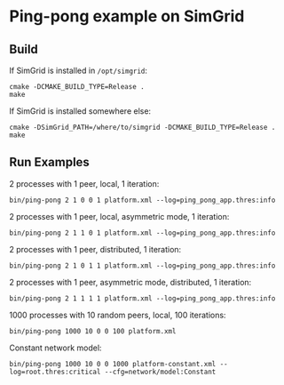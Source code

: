 # Ping-pong example on SimGrid

## Build

If SimGrid is installed in `/opt/simgrid`:

```
cmake -DCMAKE_BUILD_TYPE=Release .
make
```

If SimGrid is installed somewhere else:

```
cmake -DSimGrid_PATH=/where/to/simgrid -DCMAKE_BUILD_TYPE=Release .
make
```

## Run Examples

2 processes with 1 peer, local, 1 iteration:

```
bin/ping-pong 2 1 0 0 1 platform.xml --log=ping_pong_app.thres:info
```

2 processes with 1 peer, local, asymmetric mode, 1 iteration:

```
bin/ping-pong 2 1 1 0 1 platform.xml --log=ping_pong_app.thres:info
```

2 processes with 1 peer, distributed, 1 iteration:

```
bin/ping-pong 2 1 0 1 1 platform.xml --log=ping_pong_app.thres:info
```

2 processes with 1 peer, asymmetric mode, distributed, 1 iteration:

```
bin/ping-pong 2 1 1 1 1 platform.xml --log=ping_pong_app.thres:info
```

1000 processes with 10 random peers, local, 100 iterations:

```
bin/ping-pong 1000 10 0 0 100 platform.xml
```

Constant network model:

```
bin/ping-pong 1000 10 0 0 1000 platform-constant.xml --log=root.thres:critical --cfg=network/model:Constant
```